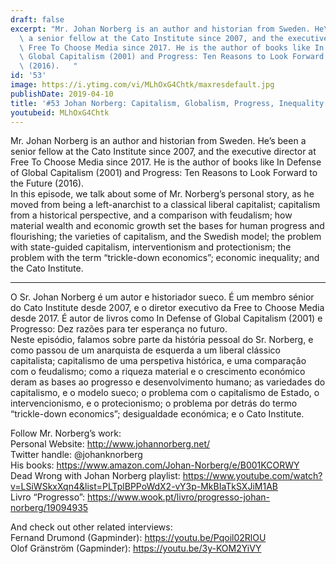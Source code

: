 ```yaml
---
draft: false
excerpt: "Mr. Johan Norberg is an author and historian from Sweden. He\u2019s been\
  \ a senior fellow at the Cato Institute since 2007, and the executive director at\
  \ Free To Choose Media since 2017. He is the author of books like In Defense of\
  \ Global Capitalism (2001) and Progress: Ten Reasons to Look Forward to the Future\
  \ (2016).   "
id: '53'
image: https://i.ytimg.com/vi/MLhOxG4Chtk/maxresdefault.jpg
publishDate: 2019-04-10
title: '#53 Johan Norberg: Capitalism, Globalism, Progress, Inequality & More'
youtubeid: MLhOxG4Chtk
---
```

Mr. Johan Norberg is an author and historian from Sweden. He’s been a senior fellow at the Cato Institute since 2007, and the executive director at Free To Choose Media since 2017. He is the author of books like In Defense of Global Capitalism (2001) and Progress: Ten Reasons to Look Forward to the Future (2016).   
In this episode, we talk about some of Mr. Norberg’s personal story, as he moved from being a left-anarchist to a classical liberal capitalist; capitalism from a historical perspective, and a comparison with feudalism; how material wealth and economic growth set the bases for human progress and flourishing; the varieties of capitalism, and the Swedish model; the problem with state-guided capitalism, interventionism and protectionism; the problem with the term “trickle-down economics”; economic inequality; and the Cato Institute.

---

O Sr. Johan Norberg é um autor e historiador sueco. É um membro sénior do Cato Institute desde 2007, e o diretor executivo da Free to Choose Media desde 2017. É autor de livros como In Defense of Global Capitalism (2001) e Progresso: Dez razões para ter esperança no futuro.  
Neste episódio, falamos sobre parte da história pessoal do Sr. Norberg, e como passou de um anarquista de esquerda a um liberal clássico capitalista; capitalismo de uma perspetiva histórica, e uma comparação com o feudalismo; como a riqueza material e o crescimento económico deram as bases ao progresso e desenvolvimento humano; as variedades do capitalismo, e o modelo sueco; o problema com o capitalismo de Estado, o intervencionismo, e o protecionismo; o problema por detrás do termo “trickle-down economics”; desigualdade económica; e o Cato Institute.

Follow Mr. Norberg’s work:  
Personal Website: http://www.johannorberg.net/  
Twitter handle: @johanknorberg  
His books: https://www.amazon.com/Johan-Norberg/e/B001KCORWY  
Dead Wrong with Johan Norberg playlist: https://www.youtube.com/watch?v=LSiWSkxXqn4&list=PLTplBPPoWdX2-vY3p-MkBIaTkSXJiM1AB  
Livro “Progresso”: https://www.wook.pt/livro/progresso-johan-norberg/19094935

And check out other related interviews:  
Fernand Drumond (Gapminder): https://youtu.be/Pqoil02RlOU  
Olof Gränström (Gapminder): https://youtu.be/3y-KOM2YiVY


